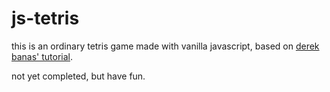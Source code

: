 # js-tetris

this is an ordinary tetris game made with vanilla javascript, based on [derek banas' tutorial](https://www.youtube.com/watch?v=QDp8BZbwOqk). 

not yet completed, but have fun.